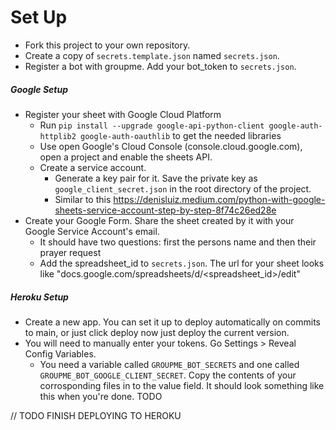 # Set Up

- Fork this project to your own repository.
- Create a copy of `secrets.template.json` named `secrets.json`.
- Register a bot with groupme. Add your bot_token to `secrets.json`.
##### Google Setup
- Register your sheet with Google Cloud Platform
  - Run `pip install --upgrade google-api-python-client google-auth-httplib2 google-auth-oauthlib` to get the needed libraries
  - Use open Google's Cloud Console (console.cloud.google.com), open a project and enable the sheets API.
  - Create a service account.
    - Generate a key pair for it. Save the private key as `google_client_secret.json` in the root directory of the project.
    - Similar to this https://denisluiz.medium.com/python-with-google-sheets-service-account-step-by-step-8f74c26ed28e
- Create your Google Form. Share the sheet created by it with your Google Service Account's email.
  - It should have two questions: first the persons name and then their prayer request
  - Add the spreadsheet_id to `secrets.json`. The url for your sheet looks like "docs.google.com/spreadsheets/d/<spreadsheet_id>/edit"
##### Heroku Setup
- Create a new app. You can set it up to deploy automatically on commits to main, or just click deploy now just deploy the current version.
- You will need to manually enter your tokens. Go Settings > Reveal Config Variables.
  - You need a variable called `GROUPME_BOT_SECRETS` and one called `GROUPME_BOT_GOOGLE_CLIENT_SECRET`. Copy the contents of your corrosponding files in to the value field. It should look something like this when you're done. TODO


// TODO FINISH DEPLOYING TO HEROKU